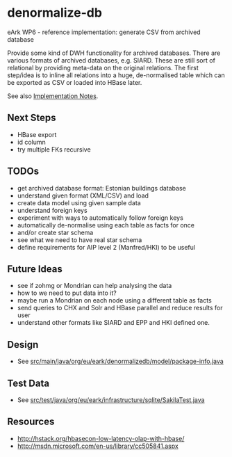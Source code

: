 denormalize-db
==============

eArk WP6 - reference implementation: generate CSV from archived database

Provide some kind of DWH functionality for archived databases. There are
various formats of archived databases, e.g. SIARD. These are still sort
of relational by providing meta-data on the original relations.
The first step/idea is to inline all relations into a huge, de-normalised
table which can be exported as CSV or loaded into HBase later.

See also [Implementation Notes](Notes.md).

Next Steps
----------
- HBase export
- id column
- try multiple FKs recursive

TODOs
-----
- get archived database format: Estonian buildings database
- understand given format (XML/CSV) and load
- create data model using given sample data
- understand foreign keys 
- experiment with ways to automatically follow foreign keys
- automatically de-normalise using each table as facts for once
- and/or create star schema
- see what we need to have real star schema
- define requirements for AIP level 2 (Manfred/HKI) to be useful

Future Ideas
------------
- see if zohmg or Mondrian can help analysing the data
- how to we need to put data into it?
- maybe run a Mondrian on each node using a different table as facts
- send queries to CHX and Solr and HBase parallel and reduce results for user
- understand other formats like SIARD and EPP and HKI defined one.

Design
------
- See [src/main/java/org/eu/eark/denormalizedb/model/package-info.java](Model)

Test Data
----------
- See [src/test/java/org/eu/eark/infrastructure/sqlite/SakilaTest.java](Sakila)

Resources
---------
- http://hstack.org/hbasecon-low-latency-olap-with-hbase/
- http://msdn.microsoft.com/en-us/library/cc505841.aspx
